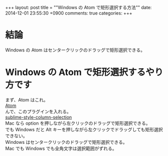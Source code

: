 +++
layout: post
title = ""Windows の Atom で矩形選択する方法""
date: 2014-12-01 23:55:30 +0900
comments: true
categories: 
+++

結論
====
Windows の Atom はセンタークリックのドラッグで矩形選択できる。

Windows の Atom で矩形選択するやり方です
====
まず、Atom はこれ。  
[Atom](https://atom.io/)  
んで、このプラグインを入れる。  
[sublime-style-column-selection](https://atom.io/packages/sublime-style-column-selection)  
Mac なら option を押しながら左クリックのドラッグで矩形選択できる。  
でも Windows だと Alt キーを押しながら左クリックでドラッグしても矩形選択できない。  
Windows はセンタークリックのドラッグで矩形選択できる。  
Mac でも Windows でも全角文字は選択範囲がずれる。
